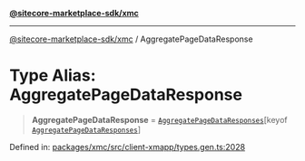[**@sitecore-marketplace-sdk/xmc**](../README.md)

***

[@sitecore-marketplace-sdk/xmc](../README.md) / AggregatePageDataResponse

# Type Alias: AggregatePageDataResponse

> **AggregatePageDataResponse** = [`AggregatePageDataResponses`](AggregatePageDataResponses.md)\[keyof [`AggregatePageDataResponses`](AggregatePageDataResponses.md)\]

Defined in: [packages/xmc/src/client-xmapp/types.gen.ts:2028](https://github.com/Sitecore/sitecore-marketplace-sdk/blob/e87783cce9f115393973a45e109d17b99bf1df7e/packages/xmc/src/client-xmapp/types.gen.ts#L2028)
